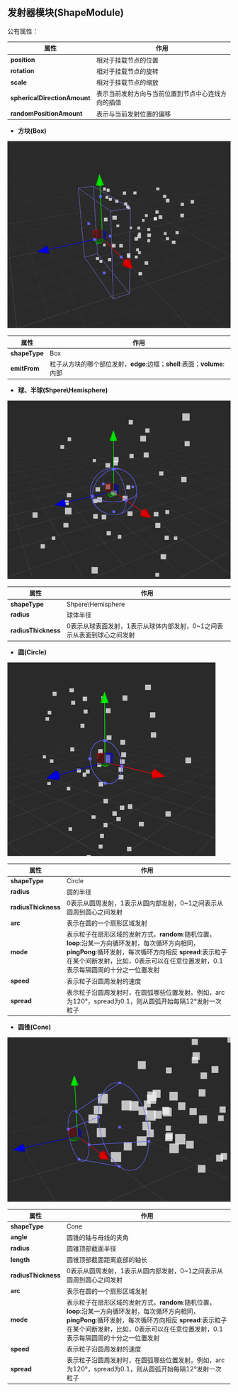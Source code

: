 ## 发射器模块(ShapeModule)

公有属性：

属性| 作用
---|---
**position** | 相对于挂载节点的位置
**rotation** | 相对于挂载节点的旋转
**scale** | 相对于挂载节点的缩放
**sphericalDirectionAmount** | 表示当前发射方向与当前位置到节点中心连线方向的插值
**randomPositionAmount** | 表示与当前发射位置的偏移

- **方块(Box)**  

![](particle-system/box_emitter.png)

属性| 作用
---|---
**shapeType** | Box
**emitFrom** | 粒子从方块的哪个部位发射，**edge**:边框；**shell**:表面；**volume**:内部

- **球、半球(Shpere\Hemisphere)**

![](particle-system/sphere_emitter.png)

属性| 作用
---|---
**shapeType** | Shpere\Hemisphere
**radius** | 球体半径
**radiusThickness** | 0表示从球表面发射，1表示从球体内部发射，0~1之间表示从表面到球心之间发射

- **圆(Circle)**

![](particle-system/circle_emitter.png)

属性| 作用
---|---
**shapeType** | Circle
**radius** | 圆的半径
**radiusThickness** | 0表示从圆周发射，1表示从圆内部发射，0~1之间表示从圆周到圆心之间发射
**arc** | 表示在圆的一个扇形区域发射
**mode** | 表示粒子在扇形区域的发射方式，**random**:随机位置，**loop**:沿某一方向循环发射，每次循环方向相同，**pingPong**:循环发射，每次循环方向相反 **spread**:表示粒子在某个间断发射，比如，0表示可以在任意位置发射，0.1表示每隔圆周的十分之一位置发射
**speed**|表示粒子沿圆周发射的速度
**spread**|表示粒子沿圆周发射时，在圆弧哪些位置发射。例如，arc为120°，spread为0.1，则从圆弧开始每隔12°发射一次粒子

- **圆锥(Cone)**

![](particle-system/cone_emitter.png)

属性| 作用
---|---
**shapeType** | Cone
**angle** | 圆锥的轴与母线的夹角
**radius** |圆锥顶部截面半径
**length** |圆锥顶部截面距离底部的轴长
**radiusThickness** | 0表示从圆周发射，1表示从圆内部发射，0~1之间表示从圆周到圆心之间发射
**arc** | 表示在圆的一个扇形区域发射
**mode** | 表示粒子在扇形区域的发射方式，**random**:随机位置，**loop**:沿某一方向循环发射，每次循环方向相同，**pingPong**:循环发射，每次循环方向相反 **spread**:表示粒子在某个间断发射，比如，0表示可以在任意位置发射，0.1表示每隔圆周的十分之一位置发射
**speed**|表示粒子沿圆周发射的速度 
**spread**|表示粒子沿圆周发射时，在圆弧哪些位置发射。例如，arc为120°，spread为0.1，则从圆弧开始每隔12°发射一次粒子